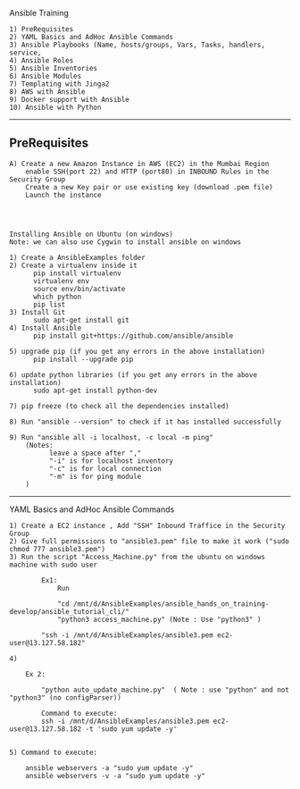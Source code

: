 Ansible Training

    1) PreRequisites
    2) YAML Basics and AdHoc Ansible Commands
    3) Ansible Playbooks (Name, hosts/groups, Vars, Tasks, handlers, service,
    4) Ansible Roles
    5) Ansible Inventories
    6) Ansible Modules
    7) Templating with Jinga2
    8) AWS with Ansible
    9) Docker support with Ansible
    10) Ansible with Python


-------------------------------------------------------------------------------

PreRequisites
-----------------------
    A) Create a new Amazon Instance in AWS (EC2) in the Mumbai Region
        enable SSH(port 22) and HTTP (port80) in INBOUND Rules in the Security Group
        Create a new Key pair or use existing key (download .pem file)
        Launch the instance




    Installing Ansible on Ubuntu (on windows)
    Note: we can also use Cygwin to install ansible on windows

    1) Create a AnsibleExamples folder
    2) Create a virtualenv inside it
          pip install virtualenv
          virtualenv env
          source env/bin/activate
          which python
          pip list
    3) Install Git
          sudo apt-get install git
    4) Install Ansible
          pip install git+https://github.com/ansible/ansible
    
    5) upgrade pip (if you get any errors in the above installation)
          pip install --upgrade pip
    
    6) update python libraries (if you get any errors in the above installation)
          sudo apt-get install python-dev
    
    7) pip freeze (to check all the dependencies installed)
    
    8) Run "ansible --version" to check if it has installed successfully
    
    9) Run "ansible all -i localhost, -c local -m ping"
        (Notes:
              leave a space after ","
              "-i" is for localhost inventory
              "-c" is for local connection
              "-m" is for ping module
        )

-------------------------------------------------------------------------------

YAML Basics and AdHoc Ansible Commands



    1) Create a EC2 instance , Add "SSH" Inbound Traffice in the Security Group
    2) Give full permissions to "ansible3.pem" file to make it work ("sudo chmod 777 ansible3.pem")
    3) Run the script "Access_Machine.py" from the ubuntu on windows machine with sudo user
    
            Ex1:
                Run
    
                "cd /mnt/d/AnsibleExamples/ansible_hands_on_training-develop/ansible_tutorial_cli/"
                "python3 access_machine.py" (Note : Use "python3" )
    
            "ssh -i /mnt/d/AnsibleExamples/ansible3.pem ec2-user@13.127.58.182"
    
    4)
    
        Ex 2:
    
            "python auto_update_machine.py"  ( Note : use "python" and not "python3" (no configParser))
    
            Command to execute:
            ssh -i /mnt/d/AnsibleExamples/ansible3.pem ec2-user@13.127.58.182 -t 'sudo yum update -y'
    
    
    5) Command to execute:
    
        ansible webservers -a "sudo yum update -y"
        ansible webservers -v -a "sudo yum update -y"
